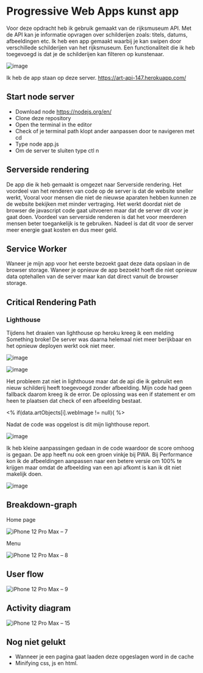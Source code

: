 # Progressive Web Apps kunst app
Voor deze opdracht heb ik gebruik gemaakt van de rijksmuseum API. Met de API kan je informatie opvragen over schilderijen zoals: titels, datums, afbeeldingen etc. Ik heb een app gemaakt waarbij je kan swipen door verschillede schilderijen van het rijksmuseum. Een functionaliteit die ik heb toegevoegd is dat je de schilderijen kan filteren op kunstenaar.

![image](https://user-images.githubusercontent.com/29665951/157015442-395de83e-26c5-4157-ad50-831a6b8ef4ff.png)

Ik heb de app staan op deze server. https://art-api-147.herokuapp.com/

## Start node server

* Download node https://nodejs.org/en/
* Clone deze repository
* Open the terminal in the editor
* Check of je terminal path klopt ander aanpassen door te navigeren met cd
* Type node app.js
* Om de server te sluiten type ctl n

## Serverside rendering
De app die ik heb gemaakt is omgezet naar Serverside rendering. Het voordeel van het renderen van code op de server is dat de website sneller werkt, Vooral voor mensen die niet de nieuwse aparaten hebben kunnen ze de website bekijken met minder vertraging. Het werkt doordat niet de browser de javascript code gaat uitvoeren maar dat de server dit voor je gaat doen. Voordeel van serverside renderen is dat het voor meerderen mensen beter toegankelijk is te gebruiken. Nadeel is dat dit voor de server meer energie gaat kosten en dus meer geld.

## Service Worker 
Waneer je mijn app voor het eerste bezoekt gaat deze data opslaan in de browser storage. Waneer je opnieuw de app bezoekt hoeft die niet opnieuw data optehallen van de server maar kan dat direct vanuit de browser storage.

## Critical Rendering Path

### Lighthouse
Tijdens het draaien van lighthouse op heroku kreeg ik een melding Something broke! De server was daarna helemaal niet meer berijkbaar en het opnieuw deployen werkt ook niet meer.


![image](https://user-images.githubusercontent.com/29665951/161924172-e58608a9-1718-4c6d-af89-f83b54bb933d.png)

![image](https://user-images.githubusercontent.com/29665951/161923933-08a7c974-fc57-47e7-bf0b-71c3a38e7a02.png)

Het probleem zat niet in lighthouse maar dat de api die ik gebruikt een nieuw schilderij heeft toegevoegd zonder afbeelding. Mijn code had geen fallback daarom kreeg ik de error. De oplossing was een if statement er om heen  te plaatsen dat check of een afbeelding bestaat.

<% if(data.artObjects[i].webImage != null){ %>

Nadat de code was opgelost is dit mijn lighthouse report.

![image](https://user-images.githubusercontent.com/29665951/161938614-5d49c7da-d9db-4302-b239-cac8469328f2.png)

Ik heb kleine aanpassingen gedaan in de code waardoor de score omhoog is gegaan. De app heeft nu ook een groen vinkje bij PWA. Bij Performance kon ik de afbeeldingen aanpassen naar een betere versie om 100% te krijgen maar omdat de afbeelding van een api afkomt is kan ik dit niet makelijk doen.

![image](https://user-images.githubusercontent.com/29665951/161955140-51e2f188-61e2-4d61-91e2-691c11b73e4c.png)



## Breakdown-graph

Home page

![iPhone 12 Pro Max – 7](https://user-images.githubusercontent.com/29665951/157004752-3c801788-6f47-47fa-b8a7-d2d3fe369745.png)

Menu

![iPhone 12 Pro Max – 8](https://user-images.githubusercontent.com/29665951/157004750-fb5224d2-521b-41ac-9e5a-833e762f575f.png)

## User flow

![iPhone 12 Pro Max – 9](https://user-images.githubusercontent.com/29665951/157010201-88c27901-29a6-426e-863d-ccc4cf6b251d.png)

## Activity diagram

![iPhone 12 Pro Max – 15](https://user-images.githubusercontent.com/29665951/161968873-00f9f7ca-94d2-46e1-9fb7-2e769ff7f0fc.png)

## Nog niet gelukt
* Wanneer je een pagina gaat laaden deze opgeslagen word in de cache
* Minifying css, js en html.


